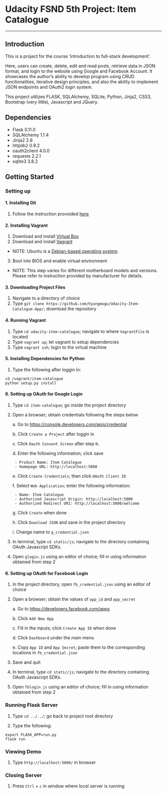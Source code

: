 # Udacity FSND 5th Project: Item Catalogue

---

## Introduction

This is a project for the course ‘introduction to full-stack development’. 

Here, users can create, delete, edit and read posts, retrieve data in JSON format, and login to the website using Google and Facebook Account. It showcases the author’s ability to develop program using CRUD functionalities, iterative design principles, and also the ability to implement JSON endpoints and OAuth2 login system. 

This project utilizes FLASK, SQLAlchemy, SQLite, Python, Jinja2, CSS3, Bootstrap (very little), Javascript and JQuery.

## Dependencies
- Flask 0.11.0
- SQLAlchemy 1.1.4
- Jinja2 2.8
- httplib2 0.9.2
- oauth2client 4.0.0
- requests 2.2.1
- sqlite3 3.8.2

## Getting Started
### Setting up

#### 1. Installing Git

1. Follow the instruction provoided [here](https://www.atlassian.com/git/tutorials/install-git)

#### 2. Installing Vagrant

1. Download and install [Virtual Box](https://www.virtualbox.org/)
2. Download and install [Vagrant](https://www.vagrantup.com/downloads.html)
  - NOTE: Ubuntu is a [Debian-based operating system](https://en.wikipedia.org/wiki/Ubuntu_(operating_system)).
3. Boot into BIOS and enable virtual environment
  - NOTE: This step varies for different motherboard models and versions. Please refer to instruction provided by manufacturer for details.  

#### 3. Downloading Project Files

1. Navigate to a directory of choice
2. Type `git clone https://github.com/hyungmogu/Udacity-Item-Catalogue-App/`; download the repository

#### 4. Running Vagrant

1. Type `cd udacity-item-catalogue`; navigate to where `VagrantFile` is located
2. Type `vagrant up`; let vagrant to setup dependencies
3. Type `vagrant ssh`; login to the virtual machine

#### 5. Installing Dependencies for Python

1. Type the following after loggin in:
```
cd /vagrant/item-catalogue
python setup.py install
```

#### 6. Setting up OAuth for Google Login

1. Type `cd item-catalogue`; go inside the project directory
2. Open a browser; obtain credentials following the steps below

   a. Go to https://console.developers.com/apis/credential
   
   b. Click `Create a Project` after loggin in
   
   c. Click `Oauth Consent Screen` after step b.
   
   d. Enter the following information; click save

        - Product Name: Item Catalogue
        - Homepage URL: http://localhost:5000

   e. Click `Create Credentials`; then click `OAuth Client ID`
   
   f. Select `Web Application`; enter the following information:
 
        - Name: Item Catalogue
        - Authorized Javascript Origin: http://localhost:5000
        - Authorized Redirect URI: http://localhost:5000/welcome

   g. Click `Create` when done
   
   h. Click `Download JSON` and save in the project directory
   
   i. Change name to `g_credential.json`

3. In terminal, type `cd static/js`; navigate to the directory containing OAuth Javascript SDKs.
4. Open `glogin.js` using an editor of choice; fill in using information obtained from step 2

#### 6. Setting up OAuth for Facebook Login

1. In the project directory, open `fb_credential.json` using an editor of choice
2. Open a browser; obtain the values of `app_id` and `app_secret`

   a. Go to https://developers.facebook.com/apps
   
   b. Click `Add New App`
   
   c. Fill in the inputs; click `Create App ID` when done
   
   d. Click `Dashboard` under the main menu
   
   e. Copy `App ID` and `App Secret`; paste them to the corresponding locations in `fb_credential.json`
   
4. Save and quit
5. In terminal, type `cd static/js`; navigate to the directory containing OAuth Javascript SDKs.
6. Open `fblogin.js` using an editor of choice; fill in using information obtained from step 2


### Running Flask Server

1. Type `cd ../../`; go back to project root directory

2. Type the following:
```
export FLASK_APP=run.py
flask run
```

### Viewing Demo

1. Type `http://localhost:5000/` in browser

### Closing Server

1. Press `Ctrl` + `c` in window where local server is running
